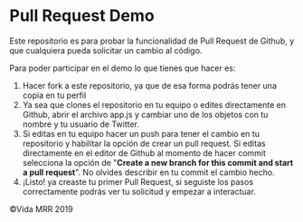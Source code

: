 # Pull Request Demo
Este repositorio es para probar la funcionalidad de Pull Request de Github, y que cualquiera pueda solicitar un cambio al código.

Para poder participar en el demo lo que tienes que hacer es:

1. Hacer fork a este repositorio, ya que de esa forma podrás tener una copia en tu perfil
2. Ya sea que clones el repositorio en tu equipo o edites directamente en Github, abrir el archivo app.js y cambiar uno de los objetos con tu nombre y tu usuario de Twitter.
3. Si editas en tu equipo hacer un push para tener el cambio en tu repositorio y habilitar la opción de crear un pull request. Si editas directamente en el editor de Github al momento de hacer commit selecciona la opción de "**Create a new branch for this commit and start a pull request**". No olvides describir en tu commit el cambio hecho.
4. ¡Listo! ya creaste tu primer Pull Request, si seguiste los pasos correctamente podrás ver tu solicitud y empezar a interactuar.

©Vida MRR 2019
